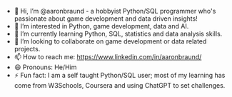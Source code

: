 - 👋 Hi, I’m @aaronbraund - a hobbyist Python/SQL programmer who's passionate about game development and data driven insights!
- 👀 I’m interested in Python, game development, data and AI.
- 🌱 I’m currently learning Python, SQL, statistics and data analysis skills.
- 💞️ I’m looking to collaborate on game development or data related projects.
- 📫 How to reach me: https://www.linkedin.com/in/aaronbraund/
- 😄 Pronouns: He/Him
- ⚡ Fun fact: I am a self taught Python/SQL user; most of my learning has come from W3Schools, Coursera and using ChatGPT to set challenges.

<!---
aaronbraund/aaronbraund is a ✨ special ✨ repository because its `README.md` (this file) appears on your GitHub profile.
You can click the Preview link to take a look at your changes.
--->
